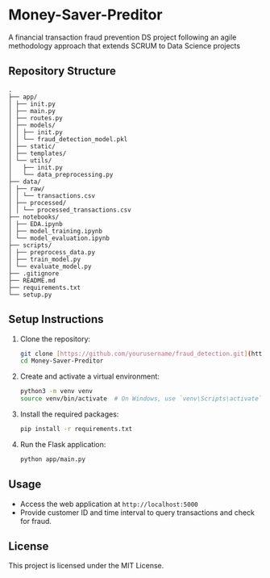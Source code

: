# Money-Saver-Preditor

A financial transaction fraud prevention DS project following an agile methodology approach that extends SCRUM to Data Science projects

## Repository Structure

```
.
├── app/
│ ├── init.py
│ ├── main.py
│ ├── routes.py
│ ├── models/
│ │ ├── init.py
│ │ └── fraud_detection_model.pkl
│ ├── static/
│ ├── templates/
│ └── utils/
│   ├── init.py
│   └── data_preprocessing.py
├── data/
│ ├── raw/
│ │ └── transactions.csv
│ ├── processed/
│ │ └── processed_transactions.csv
├── notebooks/
│ ├── EDA.ipynb
│ ├── model_training.ipynb
│ └── model_evaluation.ipynb
├── scripts/
│ ├── preprocess_data.py
│ ├── train_model.py
│ └── evaluate_model.py
├── .gitignore
├── README.md
├── requirements.txt
└── setup.py
```

## Setup Instructions

1. Clone the repository:

   ```bash
   git clone [https://github.com/yourusername/fraud_detection.git](https://github.com/leopers/Money-Saver-Preditor.git
   cd Money-Saver-Preditor
   ```

2. Create and activate a virtual environment:

   ```bash
   python3 -m venv venv
   source venv/bin/activate  # On Windows, use `venv\Scripts\activate`
   ```

3. Install the required packages:

   ```bash
   pip install -r requirements.txt
   ```

4. Run the Flask application:
   ```bash
   python app/main.py
   ```

## Usage

- Access the web application at `http://localhost:5000`
- Provide customer ID and time interval to query transactions and check for fraud.

## License

This project is licensed under the MIT License.
